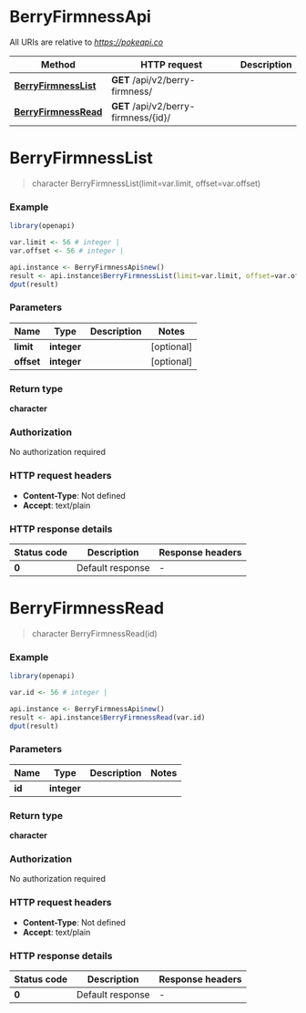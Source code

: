 # BerryFirmnessApi

All URIs are relative to *https://pokeapi.co*

Method | HTTP request | Description
------------- | ------------- | -------------
[**BerryFirmnessList**](BerryFirmnessApi.md#BerryFirmnessList) | **GET** /api/v2/berry-firmness/ | 
[**BerryFirmnessRead**](BerryFirmnessApi.md#BerryFirmnessRead) | **GET** /api/v2/berry-firmness/{id}/ | 


# **BerryFirmnessList**
> character BerryFirmnessList(limit=var.limit, offset=var.offset)



### Example
```R
library(openapi)

var.limit <- 56 # integer | 
var.offset <- 56 # integer | 

api.instance <- BerryFirmnessApi$new()
result <- api.instance$BerryFirmnessList(limit=var.limit, offset=var.offset)
dput(result)
```

### Parameters

Name | Type | Description  | Notes
------------- | ------------- | ------------- | -------------
 **limit** | **integer**|  | [optional] 
 **offset** | **integer**|  | [optional] 

### Return type

**character**

### Authorization

No authorization required

### HTTP request headers

 - **Content-Type**: Not defined
 - **Accept**: text/plain

### HTTP response details
| Status code | Description | Response headers |
|-------------|-------------|------------------|
| **0** | Default response |  -  |

# **BerryFirmnessRead**
> character BerryFirmnessRead(id)



### Example
```R
library(openapi)

var.id <- 56 # integer | 

api.instance <- BerryFirmnessApi$new()
result <- api.instance$BerryFirmnessRead(var.id)
dput(result)
```

### Parameters

Name | Type | Description  | Notes
------------- | ------------- | ------------- | -------------
 **id** | **integer**|  | 

### Return type

**character**

### Authorization

No authorization required

### HTTP request headers

 - **Content-Type**: Not defined
 - **Accept**: text/plain

### HTTP response details
| Status code | Description | Response headers |
|-------------|-------------|------------------|
| **0** | Default response |  -  |

